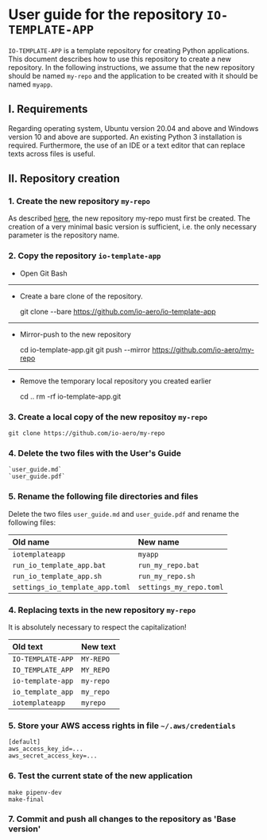 # User guide for the repository `IO-TEMPLATE-APP`

`IO-TEMPLATE-APP` is a template repository for creating Python applications. 
This document describes how to use this repository to create a new repository. 
In the following instructions, we assume that the new repository should be named `my-repo` and the application to be created with it should be named `myapp`.

## I. Requirements

Regarding operating system, Ubuntu version 20.04 and above and Windows version 10 and above are supported. An existing Python 3 installation is required.
Furthermore, the use of an IDE or a text editor that can replace texts across files is useful.

## II. Repository creation

### 1. Create the new repository `my-repo`

As described [here](https://docs.github.com/en/repositories/creating-and-managing-repositories/creating-a-new-repository), the new repository my-repo must first be created. The creation of a very minimal basic version is sufficient, i.e. the only necessary parameter is the repository name.

### 2. Copy the repository `io-template-app`

- Open Git Bash
---
- Create a bare clone of the repository.

    git clone --bare https://github.com/io-aero/io-template-app
---
- Mirror-push to the new repository

    cd io-template-app.git
    git push --mirror https://github.com/io-aero/my-repo
---
- Remove the temporary local repository you created earlier

    cd ..
    rm -rf io-template-app.git

### 3. Create a local copy of the new repositoy `my-repo`

    git clone https://github.com/io-aero/my-repo

### 4. Delete the two files with the User's Guide

    `user_guide.md`
    `user_guide.pdf`

### 5. Rename the following file directories and files

Delete the two files `user_guide.md` and `user_guide.pdf` and rename the following files: 

| Old name                        | New name                |
|:--------------------------------|:------------------------|
| `iotemplateapp`                 | `myapp`                 |
| `run_io_template_app.bat`       | `run_my_repo.bat`       |
| `run_io_template_app.sh`        | `run_my_repo.sh`        |
| `settings_io_template_app.toml` | `settings_my_repo.toml` |

### 4. Replacing texts in the new repository `my-repo`

It is absolutely necessary to respect the capitalization!

| Old text           | New text   |
|:-------------------|:-----------|
| `IO-TEMPLATE-APP`  | `MY-REPO`  |
| `IO_TEMPLATE_APP`  | `MY_REPO`  |
| `io-template-app`  | `my-repo`  |
| `io_template_app`  | `my_repo`  |
| `iotemplateapp`    | `myrepo`   |

### 5. Store your AWS access rights in file `~/.aws/credentials`

    [default]
    aws_access_key_id=...
    aws_secret_access_key=...

### 6. Test the current state of the new application

    make pipenv-dev
    make-final

### 7. Commit and push all changes to the repository as 'Base version'

